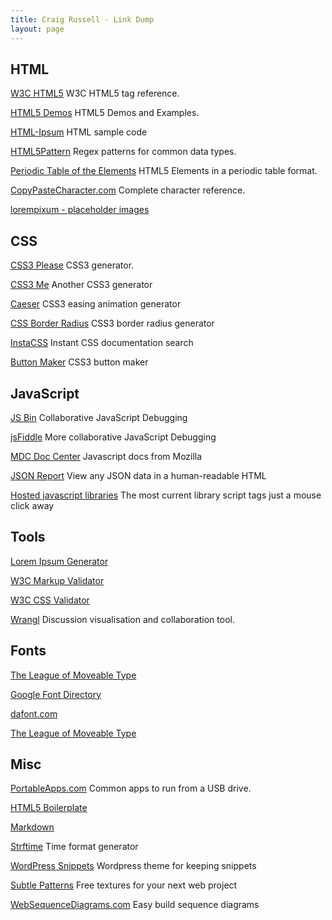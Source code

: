```yaml
---
title: Craig Russell - Link Dump
layout: page
---
```


## HTML ##

[W3C HTML5](http://www.w3schools.com/html5/html5_reference.asp) W3C HTML5 tag reference.

[HTML5 Demos](http://html5demos.com/) HTML5 Demos and Examples.

[HTML-Ipsum](http://html-ipsum.com/) HTML sample code

[HTML5Pattern](http://html5pattern.com/) Regex patterns for common data types.

[Periodic Table of the Elements](http://joshduck.com/periodic-table.html) HTML5 Elements in a periodic table format.

[CopyPasteCharacter.com](http://www.copypastecharacter.com/) Complete character reference.

[lorempixum - placeholder images](http://lorempixum.com/)


## CSS ##

[CSS3 Please](http://css3please.com/) CSS3 generator.

[CSS3 Me](http://www.thisiserichoffman.com/css3-generator/) Another CSS3 generator

[Caeser](http://matthewlein.com/ceaser/) CSS3 easing animation generator

[CSS Border Radius](http://border-radius.com/) CSS3 border radius generator

[InstaCSS](http://instacss.com/) Instant CSS documentation search

[Button Maker](http://css-tricks.com/examples/ButtonMaker/) CSS3 button maker


## JavaScript ##

[JS Bin](http://jsbin.com/) Collaborative JavaScript Debugging

[jsFiddle](http://jsfiddle.net/) More collaborative JavaScript Debugging

[MDC Doc Center](https://developer.mozilla.org/en/JavaScript) Javascript docs from Mozilla
 
[JSON Report](http://ajaxstack.com/jsonreport/) View any JSON data in a human-readable HTML

[Hosted javascript libraries](http://scriptsrc.net/) The most current library script tags just a mouse click away


## Tools ##

[Lorem Ipsum Generator](http://www.procato.com/lipsum/)

[W3C Markup Validator](http://validator.w3.org/)

[W3C CSS Validator](http://jigsaw.w3.org/css-validator/)

[Wrangl](http://wrangl.com/) Discussion visualisation and collaboration tool.

## Fonts ##

[The League of Moveable Type](http://theleagueofmoveabletype.com/)

[Google Font Directory](http://www.google.com/webfonts)

[dafont.com](https://www.dafont.com/)

[The League of Moveable Type](http://www.theleagueofmoveabletype.com/)


## Misc ##

[PortableApps.com](http://portableapps.com/) Common apps to run from a USB drive.

[HTML5 Boilerplate](https://github.com/paulirish/html5-boilerplate)

[Markdown](http://daringfireball.net/projects/markdown/dingus)

[Strftime](http://strftime.net/) Time format generator

[WordPress Snippets](http://wp-snippets.com/) Wordpress theme for keeping snippets

[Subtle Patterns](http://subtlepatterns.com/) Free textures for your next web project

[WebSequenceDiagrams.com](http://www.websequencediagrams.com/) Easy build sequence diagrams
